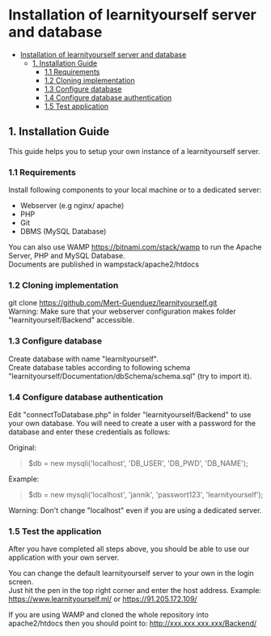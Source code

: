 # Installation of learnityourself server and database

- [Installation of learnityourself server and database](#installation-plan)
    - [1. Installation Guide](#2-installation-guide)
        - [1.1 Requirements](#21-requirements)
        - [1.2 Cloning implementation](#23-cloning-implementation)
        - [1.3 Configure database](#24-configure-database)
        - [1.4 Configure database authentication](#24-configure-database-authentication)
        - [1.5 Test application](#25-test-application)

## 1. Installation Guide
This guide helps you to setup your own instance of a learnityourself server.

### 1.1 Requirements

Install following components to your local machine or to a dedicated server:
- Webserver (e.g nginx/ apache)
- PHP
- Git
- DBMS (MySQL Database)

You can also use WAMP https://bitnami.com/stack/wamp to run the Apache Server, PHP and MySQL Database.  
Documents are published in wampstack/apache2/htdocs

### 1.2 Cloning implementation

git clone https://github.com/Mert-Guenduez/learnityourself.git  
Warning: Make sure that your webserver configuration makes folder "learnityourself/Backend" accessible.

### 1.3 Configure database

Create database with name "learnityourself".  
Create database tables according to following schema "learnityourself/Documentation/dbSchema/schema.sql" (try to import it).

### 1.4 Configure database authentication

Edit "connectToDatabase.php" in folder "learnityourself/Backend" to use your own database.
You will need to create a user with a password for the database and enter these credentials as follows:

Original:
> $db = new mysqli('localhost', 'DB_USER', 'DB_PWD', 'DB_NAME');

Example:
> $db = new mysqli('localhost', 'jannik', 'passwort123', 'learnityourself');

Warning: Don't change "localhost" even if you are using a dedicated server.

### 1.5 Test the application
After you have completed all steps above, you should be able to use our application with your own server.  

You can change the default learnityourself server to your own in the login screen.  
Just hit the pen in the top right corner and enter the host address.
Example: https://www.learnityourself.ml/ or  https://91.205.172.109/

If you are using WAMP and cloned the whole repository into apache2/htdocs then you should point to: http://xxx.xxx.xxx.xxx/Backend/
